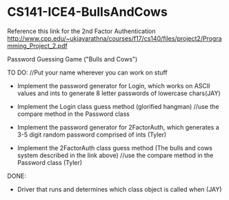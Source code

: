 # CS141-ICE4-BullsAndCows
Reference this link for the 2nd Factor Authentication 
http://www.cpp.edu/~ukjayarathna/courses/f17/cs140/files/project2/Programming_Project_2.pdf

Password Guessing Game ("Bulls and Cows")

TO DO: //Put your name wherever you can work on stuff
- Implement the password generator for Login, which works on ASCII values and ints to generate 8 letter passwords of lowercase chars(JAY)

- Implement the Login class guess method (glorified hangman) //use the compare method in the Password class

- Implement the password generator for 2FactorAuth, which generates a 3-5 digit random password comprised of ints (Tyler)

- Implement the 2FactorAuth class guess method (The bulls and cows system described in the link above) //use the compare method in the Password class (Tyler)

DONE:
- Driver that runs and determines which class object is called when (JAY) 
